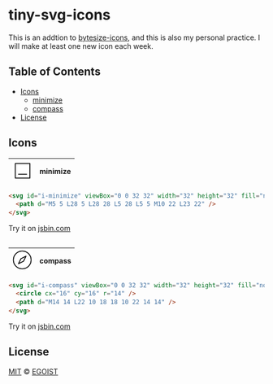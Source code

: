 # tiny-svg-icons

This is an addtion to [bytesize-icons](https://github.com/danklammer/bytesize-icons), and this is also my personal practice. I will make at least one new icon each week.

## Table of Contents

<!-- toc -->

- [Icons](#icons)
  * [minimize](#minimize)
  * [compass](#compass)
- [License](#license)

<!-- tocstop -->

## Icons

<img src="./dist/minimize.svg" alt="minimize" width="40" />|minimize
---|---

```html
<svg id="i-minimize" viewBox="0 0 32 32" width="32" height="32" fill="none" stroke="currentcolor" stroke-linecap="round" stroke-linejoin="round" stroke-width="4.25%">
  <path d="M5 5 L28 5 L28 28 L5 28 L5 5 M10 22 L23 22" />
</svg>
```

Try it on [jsbin.com](http://jsbin.com/qafexet/edit?html,output)


##

<img src="./dist/compass.svg" alt="minimize" width="40" />|compass
---|---

```html
<svg id="i-compass" viewBox="0 0 32 32" width="32" height="32" fill="none" stroke="currentcolor" stroke-linecap="round" stroke-linejoin="round" stroke-width="4.25%">
  <circle cx="16" cy="16" r="14" />
  <path d="M14 14 L22 10 18 18 10 22 14 14" />
</svg>
```

Try it on [jsbin.com](http://jsbin.com/zepaqov/edit?html,output)

## License

[MIT](https://egoist.mit-license.org/) &copy; [EGOIST](https://github.com/egoist)
